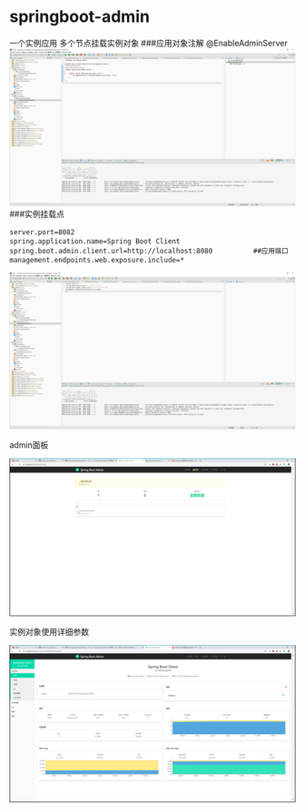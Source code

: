 # springboot-admin


一个实例应用
多个节点挂载实例对象
###应用对象注解 @EnableAdminServer
![avatar](a1.png)
###实例挂载点

```
server.port=8082
spring.application.name=Spring Boot Client
spring.boot.admin.client.url=http://localhost:8080          ##应用端口
management.endpoints.web.exposure.include=*
```
![avatar](a2.png)

admin面板

![avatar](a.png)

实例对象使用详细参数

![avatar](a3.png)
